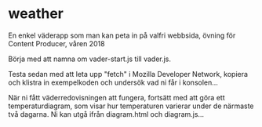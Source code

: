 # weather
En enkel väderapp som man kan peta in på valfri webbsida, övning för Content Producer, våren 2018

Börja med att namna om vader-start.js till vader.js.

Testa sedan med att leta upp "fetch" i Mozilla Developer Network, kopiera och klistra in exempelkoden och undersök vad ni får i konsolen…

När ni fått väderredovisningen att fungera, fortsätt med att göra ett temperaturdiagram, som visar hur temperaturen varierar under de närmaste två dagarna. Ni kan utgå ifrån diagram.html och diagram.js…
